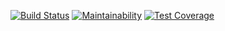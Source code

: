 [![Build Status](https://travis-ci.org/yanngabbud/Sweng.svg?branch=master)](https://travis-ci.org/yanngabbud/Sweng)
[![Maintainability](https://api.codeclimate.com/v1/badges/b22d35bac6c007abf2ee/maintainability)](https://codeclimate.com/github/yanngabbud/Sweng/maintainability)
[![Test Coverage](https://api.codeclimate.com/v1/badges/b22d35bac6c007abf2ee/test_coverage)](https://codeclimate.com/github/yanngabbud/Sweng/test_coverage)
